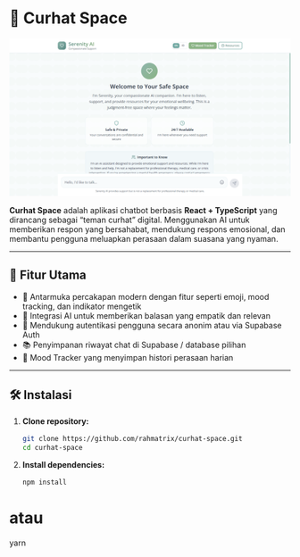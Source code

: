# 🌙 Curhat Space

![Curhat Space Screenshot](curhat-space-preview.png)

**Curhat Space** adalah aplikasi chatbot berbasis **React + TypeScript** yang dirancang sebagai “teman curhat” digital. Menggunakan AI untuk memberikan respon yang bersahabat, mendukung respons emosional, dan membantu pengguna meluapkan perasaan dalam suasana yang nyaman.

---

## 🚀 Fitur Utama

- 💬 Antarmuka percakapan modern dengan fitur seperti emoji, mood tracking, dan indikator mengetik  
- 🤖 Integrasi AI untuk memberikan balasan yang empatik dan relevan  
- 🔐 Mendukung autentikasi pengguna secara anonim atau via Supabase Auth  
- 📚 Penyimpanan riwayat chat di Supabase / database pilihan  
- 🧠 Mood Tracker yang menyimpan histori perasaan harian

---

## 🛠️ Instalasi 

1. **Clone repository:**
   ```bash
   git clone https://github.com/rahmatrix/curhat-space.git
   cd curhat-space

2. **Install dependencies:**
   ```bash
   npm install
  # atau
   yarn

